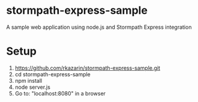 stormpath-express-sample
========================

A sample web application using node.js and Stormpath Express integration 

Setup
========

1. https://github.com/rkazarin/stormpath-express-sample.git
2. cd stormpath-express-sample
3. npm install
4. node server.js
5. Go to: "localhost:8080" in a browser
